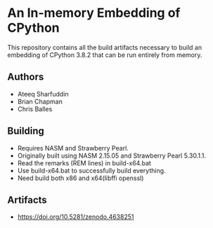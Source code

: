# An In-memory Embedding of CPython
This repository contains all the build artifacts necessary to build an embedding of CPython 3.8.2 that can be run entirely from memory.

## Authors
* Ateeq Sharfuddin
* Brian Chapman
* Chris Balles

## Building
* Requires NASM and Strawberry Pearl.
 * Originally built using NASM 2.15.05 and Strawberry Pearl 5.30.1.1.
* Read the remarks (REM lines) in build-x64.bat
* Use build-x64.bat to successfully build everything.
* Need build both x86 and x64(libffi openssl)

## Artifacts
* https://doi.org/10.5281/zenodo.4638251
